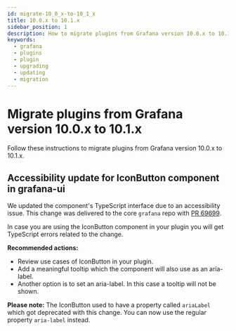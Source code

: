 ```yaml
---
id: migrate-10_0_x-to-10_1_x
title: 10.0.x to 10.1.x
sidebar_position: 1
description: How to migrate plugins from Grafana version 10.0.x to 10.1.x.
keywords:
  - grafana
  - plugins
  - plugin
  - upgrading
  - updating
  - migration
---
```


# Migrate plugins from Grafana version 10.0.x to 10.1.x

Follow these instructions to migrate plugins from Grafana version 10.0.x to 10.1.x.
## Accessibility update for IconButton component in grafana-ui

We updated the component's TypeScript interface due to an accessibility issue. This change was delivered to the core `grafana` repo with [PR 69699](https://github.com/grafana/grafana/pull/69699).

In case you are using the IconButton component in your plugin you will get TypeScript errors related to the change.

**Recommended actions:**

- Review use cases of IconButton in your plugin.
- Add a meaningful tooltip which the component will also use as an aria-label.
- Another option is to set an aria-label. In this case a tooltip will not be shown.

**Please note:**
The IconButton used to have a property called `ariaLabel` which got deprecated with this change. You can now use the regular property `aria-label` instead.
